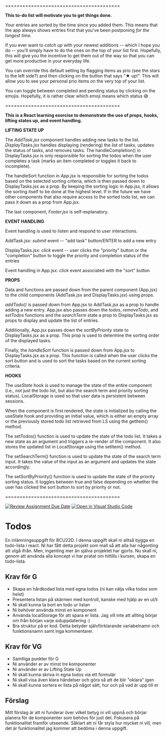 ========================================

**This to-do list will motivate you to get things done.**

Your entries are sorted by the time since you added them. This means that the app always shows entries first that you've been postponing *for the longest time*. 

If you ever want to *catch up* with your newest additions -- which I hope you do -- you'll simply have to do the ones on the top of your list first. Hopefully, this will give you the incentive to get them out of the way so that you can get more productive in your everyday life.

You can override this default setting by flagging items as prio (see the stars to the left side?) and then clicking on the button that says "★ up!". This will allow you to see your personal prio items on the very top of your list.

You can toggle between completed and pending status by clicking on the emojis. Hopefully, it is rather clear which emoji means which status 😅

========================================

**This is a React learning exercise to demonstrate the use of props, hooks, lifting states up, and event handling.**


**LIFTING STATE UP**

The *AddTask.jsx* component handles adding new tasks to the list. *DisplayTasks.jsx* handles displaying (rendering) the list of tasks, updates the status of tasks, and removes tasks. The handleCompletion() in DisplayTasks.jsx is only responsible for sorting the todos when the user completes a task (marks an item completed or toggles it back to incomplete).

The handleSort function in *App.jsx* is responsible for sorting the todos based on the selected sorting criteria, which is then passed down to DisplayTasks.jsx as a prop. By keeping the sorting logic in App.jsx, it allows the sorting itself to be done at the highest level. If in the future we have other components that also require access to the sorted todo list, we can pass it down as a prop from App.jsx.

The last component, *Footer.jsx* is self-explanatory.


**EVENT HANDLING**

Event handling is used to listen and respond to user interactions. 

AddTask.jsx: *submit* event -- "add task" button/ENTER to add a new entry

DisplayTasks.jsx: *click* event -- user clicks the "priority" button or the "completion" button to toggle the priority and completion status of the entries

Event handling in App.jsx: *click* event associated with the "sort" button


**PROPS**

Data and functions are passed down from the parent component (App.jsx) to the child components (AddTask.jsx and DisplayTasks.jsx) using props.

*addTodo()* is passed down from App.jsx to AddTask.jsx as a prop to handle adding a new entry. App.jsx also passes down the *todos*, *removeTodo*, and *setTodos* functions and the *searchTerm* state a prop to DisplayTasks.jsx as props to display and update the list of entries.

Additionally, App.jsx passes down the *sortByPriority* state to DisplayTasks.jsx as a prop. This prop is used to determine the sorting order of the displayed tasks.

Finally, the *handleSort* function is passed down from App.jsx to DisplayTasks.jsx as a prop. This function is called when the user clicks the sort button and is used to sort the tasks based on the current sorting criteria.


**HOOKS**

The *useState* hook is used to manage the state of the entire component (i.e., not just the todo list, but also the search term and priority sorting status). LocalStorage is used so that user data is persistent between sessions.

When the component is first rendered, the state is initialized by calling the useState hook and providing an initial value, which is either an empty array or the previously stored todo list retrieved from LS using the getItem() method.

The setTodos() function is used to update the state of the todo list. It takes a new state as an argument and triggers a re-render of the component. It also stores the updated list in LocalStorage using the setItem() method.

The setSearchTerm() function is used to update the state of the search term input. It takes the value of the input as an argument and updates the state accordingly.

The setSortByPriority() function is used to update the state of the priority sorting status. It toggles between true and false depending on whether the user has clicked the sort button to sort by priority or not.


========================================

[![Review Assignment Due Date](https://classroom.github.com/assets/deadline-readme-button-8d59dc4de5201274e310e4c54b9627a8934c3b88527886e3b421487c677d23eb.svg)](https://classroom.github.com/a/oPQSpNGz)
[![Open in Visual Studio Code](https://classroom.github.com/assets/open-in-vscode-c66648af7eb3fe8bc4f294546bfd86ef473780cde1dea487d3c4ff354943c9ae.svg)](https://classroom.github.com/online_ide?assignment_repo_id=10601446&assignment_repo_type=AssignmentRepo)
# Todos

En inlämningsuppgift för BCU22D. I denna uppgift skall ni alltså bygga en todo-lista i react. Ni har fått detta projekt som mall så att alla har någonting att utgå ifrån. Men, ingenting mer än själva projektet har gjorts. Nu skall ni, genom att använda alla koncept vi har pratat om hittills i kursen, skapa en todo-lista.

## Krav för G

- Skapa en hårdkodad lista med egna todos (ni kan välja vilka todos som helst)
- Presentera listan på skärmen med kontroll, kanske med hjälp av en ul/li
- Ni skall kunna ta bort en todo ur listan
- Ni behöver använda minst en komponent
- Använda localStorage för att spara er lista. Jag vill inte att allting börjar om från början varje siduppdatering :)
- Bra struktur på er kod. Detta betyder självförklarande variabelnamn och funktionsnamn samt inga kommentarer.

## Krav för VG

- Samtliga punkter för G
- Ni använder er av minst tre komponenter
- Ni använder er av Lifting State Up
- Ni skall kunna skriva in egna todos via ett formulär
- Ni skall visa även klara händelser och göra så att de blir "oklara" igen
- Ni skall kunna sortera er lista på något sätt, hur och på vad är upp till er

## Förslag

Mitt förslag är att ni funderar över vilket betyg ni vill uppnå och börjar planera för de komponenter som behövs för just det. Fokusera på funktionalitet framför utseende. Såklart att ni får styla hur mycket ni vill, men det är funktionalitet jag kommer att bedöma i denna uppgift. 
